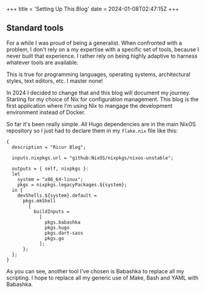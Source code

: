 +++
title = 'Setting Up This Blog'
date = 2024-01-08T02:47:15Z
+++

## Standard tools

For a while I was proud of being a generalist. When confronted with a problem,
I don't rely on a my expertise with a specific set of tools, because I never
built that experience. I rather rely on being highly adaptive to harness whatever
tools are available.

This is true for programming languages, operating systems, architectural styles,
text editors, etc. I master none!

In 2024 I decided to change that and this blog will document my journey. Starting
for my choice of Nix for configuration management. This blog is the first application
where I'm using Nix to mangage the development environment instead of Docker.

So far it's been really simple. All Hugo dependencies are in the main NixOS repository
so I just had to declare them in my `flake.nix` file like this:

```
{
  description = "Ricur Blog";

  inputs.nixpkgs.url = "github:NixOS/nixpkgs/nixos-unstable";

  outputs = { self, nixpkgs }:
  let
    system = "x86_64-linux";
    pkgs = nixpkgs.legacyPackages.${system};
  in {
    devShells.${system}.default =
      pkgs.mkShell
        {
          buildInputs =
            [
              pkgs.babashka
              pkgs.hugo
              pkgs.dart-sass
              pkgs.go
            ];
      };
  };
}
```

As you can see, another tool I've chosen is Babashka to replace all my scripting.
I hope to replace all my generic use of Make, Bash and YAML with Babashka.
